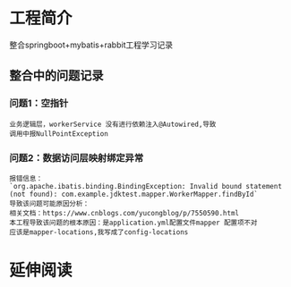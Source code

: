 # 工程简介
整合springboot+mybatis+rabbit工程学习记录
## 整合中的问题记录
### 问题1：空指针
    业务逻辑层，workerService 没有进行依赖注入@Autowired,导致
    调用中报NullPointException
### 问题2：数据访问层映射绑定异常
    报错信息：
    `org.apache.ibatis.binding.BindingException: Invalid bound statement (not found): com.example.jdktest.mapper.WorkerMapper.findById`
    导致该问题可能原因分析：
    相关文档：https://www.cnblogs.com/yucongblog/p/7550590.html
    本工程导致该问题的根本原因：是application.yml配置文件mapper 配置项不对
    应该是mapper-locations,我写成了config-locations

# 延伸阅读

